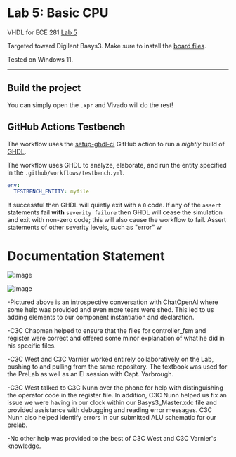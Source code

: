 # Lab 5: Basic CPU

VHDL for ECE 281 [Lab 5](https://usafa-ece.github.io/ece281-book/lab/lab5.html)

Targeted toward Digilent Basys3. Make sure to install the [board files](https://github.com/Xilinx/XilinxBoardStore/tree/2018.2/boards/Digilent/basys3).

Tested on Windows 11.

---

## Build the project

You can simply open the `.xpr` and Vivado will do the rest!

## GitHub Actions Testbench

The workflow uses the [setup-ghdl-ci](https://github.com/ghdl/setup-ghdl-ci) GitHub action
to run a *nightly* build of [GHDL](https://ghdl.github.io/ghdl/).

The workflow uses GHDL to analyze, elaborate, and run the entity specified in the `.github/workflows/testbench.yml`.

```yaml
env:
  TESTBENCH_ENTITY: myfile
```

If successful then GHDL will quietly exit with a `0` code.
If any of the `assert` statements fail **with** `severity failure` then GHDL will cease the simulation and exit with non-zero code; this will also cause the workflow to fail.
Assert statements of other severity levels, such as "error" w



# Documentation Statement

![image](https://github.com/VarnYard/ece281-lab5/assets/142039672/c242516d-a024-41bd-a401-b3050cddeba9)

![image](https://github.com/VarnYard/ece281-lab5/assets/142039672/55afafaf-2c05-4870-86f4-437a175d2720)


-Pictured above is an introspective conversation with ChatOpenAI where some help was provided and even more tears were shed. This led to us adding elements to our component instantiation and declaration.

-C3C Chapman helped to ensure that the files for controller_fsm and register were correct and offered some minor explanation of what he did in his specific files. 

-C3C West and C3C Varnier worked entirely collaboratively on the Lab, pushing to and pulling from the same repository. The textbook was used for the PreLab as well as an EI session with Capt. Yarbrough. 


-C3C West talked to C3C Nunn over the phone for help with distinguishing the operator code in the register file. In addition, C3C Nunn helped us fix an issue we were having in our clock within our Basys3_Master.xdc file and provided assistance with debugging and reading error messages. C3C Nunn also helped identify errors in our submitted ALU schematic for our prelab.

-No other help was provided to the best of C3C West and C3C Varnier's knowledge. 


